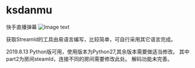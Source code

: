 # ksdanmu
快手直播弹幕
![Image text](https://raw.githubusercontent.com/c782464295/ksdanmu/master/pic1.png)

获取StreamId的工具由易语言编写，比较简单，可自行采用其它语言完成。

2019.8.13 Python版可用，使用版本为Python27,其余版本需要做适当修改。
其中part2为房间steamId，连接不同的房间需要修改此处。
解码功能未完善。
